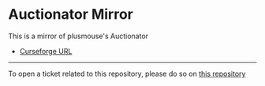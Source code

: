 # Auctionator Mirror

This is a mirror of plusmouse's Auctionator

- [Curseforge URL](https://www.curseforge.com/wow/addons/auctionator)

----

To open a ticket related to this repository, please do so on [this repository](https://github.com/curseforge-mirror/.github)